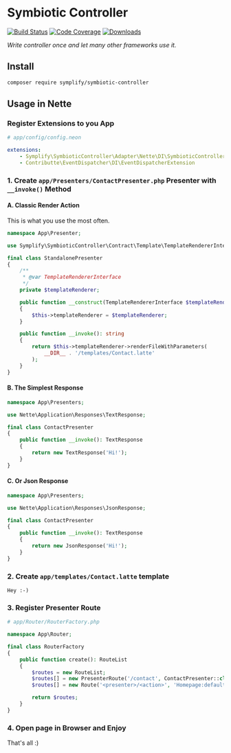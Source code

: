 # Symbiotic Controller

[![Build Status](https://img.shields.io/travis/Symplify/SymbioticController/master.svg?style=flat-square)](https://travis-ci.org/Symplify/SymbioticController)
[![Code Coverage](https://img.shields.io/coveralls/Symplify/SymbioticController.svg?style=flat-square)](https://coveralls.io/github/Symplify/SymbioticController)
[![Downloads](https://img.shields.io/packagist/dt/symplify/symbiotic-controller.svg?style=flat-square)](https://packagist.org/packages/symplify/symbiotic-controller)

*Write controller once and let many other frameworks use it.*

## Install

```bash
composer require symplify/symbiotic-controller
```


## Usage in Nette

### Register Extensions to you App

```yaml
# app/config/config.neon

extensions:
    - Symplify\SymbioticController\Adapter\Nette\DI\SymbioticControllerExtension
    - Contributte\EventDispatcher\DI\EventDispatcherExtension
```


### 1. Create `app/Presenters/ContactPresenter.php` Presenter with `__invoke()` Method

#### A. Classic Render Action

This is what you use the most often.

```php
namespace App\Presenter;

use Symplify\SymbioticController\Contract\Template\TemplateRendererInterface;

final class StandalonePresenter
{
    /**
     * @var TemplateRendererInterface
     */
    private $templateRenderer;

    public function __construct(TemplateRendererInterface $templateRenderer)
    {
        $this->templateRenderer = $templateRenderer;
    }

    public function __invoke(): string
    {
        return $this->templateRenderer->renderFileWithParameters(
            __DIR__ . '/templates/Contact.latte'
        );
    }
}
```

#### B. The Simplest Response

```php
namespace App\Presenters;

use Nette\Application\Responses\TextResponse;

final class ContactPresenter
{
    public function __invoke(): TextResponse
    {
        return new TextResponse('Hi!');
    }
}
```

#### C. Or Json Response

```php
namespace App\Presenters;

use Nette\Application\Responses\JsonResponse;

final class ContactPresenter
{
    public function __invoke(): TextResponse
    {
        return new JsonResponse('Hi!');
    }
}
```

### 2. Create `app/templates/Contact.latte` template

```twig
Hey :-)
```

### 3. Register Presenter Route

```php
# app/Router/RouterFactory.php

namespace App\Router;

final class RouterFactory
{
    public function create(): RouteList
    {
        $routes = new RouteList;
        $routes[] = new PresenterRoute('/contact', ContactPresenter::class);
        $routes[] = new Route('<presenter>/<action>', 'Homepage:default');

        return $routes;
    }
}
```

### 4. Open page in Browser and Enjoy

That's all :)
